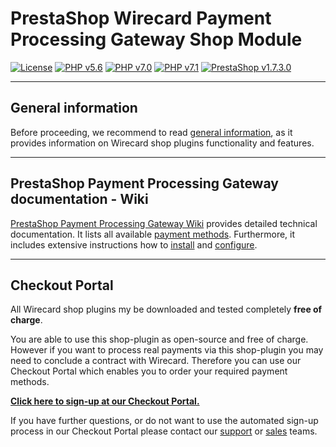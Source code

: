 # PrestaShop Wirecard Payment Processing Gateway Shop Module
[![License](https://img.shields.io/badge/license-GPLv3-blue.svg)](https://raw.githubusercontent.com/wirecard/magento2-ee/master/LICENSE)
[![PHP v5.6](https://img.shields.io/badge/php-v5.6-yellow.svg)](http://www.php.net)
[![PHP v7.0](https://img.shields.io/badge/php-v7.0-yellow.svg)](http://www.php.net)
[![PHP v7.1](https://img.shields.io/badge/php-v7.1-yellow.svg)](http://www.php.net)
[![PrestaShop v1.7.3.0](https://img.shields.io/badge/PrestaShop-v1.7.3.0-green.svg)](https://www.prestashop.com/de)

***
## General information
Before proceeding, we recommend to read [general information](https://github.com/wirecard/dev-prestashop-ee/wiki/Wirecard-Shop-Plugins-General-Information), as it provides information on Wirecard shop plugins functionality and features.

***
## PrestaShop Payment Processing Gateway documentation - Wiki

[PrestaShop Payment Processing Gateway Wiki](https://github.com/wirecard/dev-prestashop-ee/wiki) provides detailed technical documentation.
It lists all available [payment methods](https://github.com/wirecard/dev-prestashop-ee/wiki/Home#Supported_payment_methods).
Furthermore, it includes extensive instructions how to [install](https://github.com/wirecard/dev-prestashop-ee/wiki/Installation) and [configure](https://github.com/wirecard/dev-prestashop-ee/wiki/Configuration).

***
## Checkout Portal
All Wirecard shop plugins my be downloaded and tested completely **free of charge**.

You are able to use this shop-plugin as open-source and free of charge. However if you want to process real payments via this shop-plugin you may need to conclude a contract with Wirecard. Therefore you can use our Checkout Portal which enables you to order your required payment methods.

**[Click here to sign-up at our Checkout Portal.](https://checkout.wirecard.com/cop/?shopsystem=Prestashop&shopversion=1.7.4.2&integration=EE&pluginversion=1.3.0)**

If you have further questions, or do not want to use the automated sign-up process in our Checkout Portal please contact our [support](https://github.com/wirecard/prestashop-ee/wiki/Contact-Information) or [sales](https://github.com/wirecard/prestashop-ee/wiki/Contact-Information) teams.
